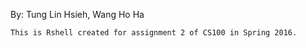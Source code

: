 By: Tung Lin Hsieh, Wang Ho Ha

    This is Rshell created for assignment 2 of CS100 in Spring 2016.

